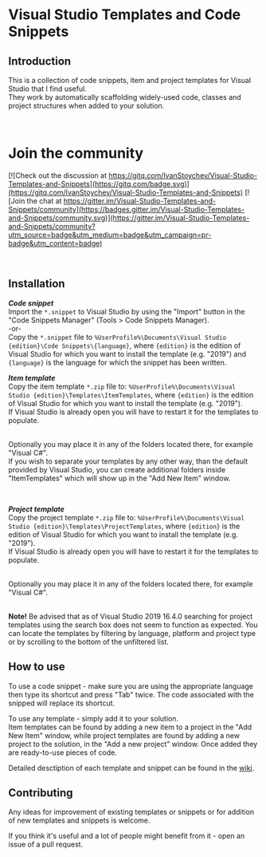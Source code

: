 # Visual Studio Templates and Code Snippets

## Introduction
This is a collection of code snippets, item and project templates for Visual Studio that I find useful.
<br/>They work by automatically scaffolding widely-used code, classes and project structures when added to your solution.

<br/>

# Join the community
[![Check out the discussion at https://gitq.com/IvanStoychev/Visual-Studio-Templates-and-Snippets](https://gitq.com/badge.svg)](https://gitq.com/IvanStoychev/Visual-Studio-Templates-and-Snippets) [![Join the chat at https://gitter.im/Visual-Studio-Templates-and-Snippets/community](https://badges.gitter.im/Visual-Studio-Templates-and-Snippets/community.svg)](https://gitter.im/Visual-Studio-Templates-and-Snippets/community?utm_source=badge&utm_medium=badge&utm_campaign=pr-badge&utm_content=badge)

<br/>

## Installation
_**Code snippet**_
<br/>Import the `*.snippet` to Visual Studio by using the "Import" button in the "Code Snippets Manager" (Tools > Code Snippets Manager).
<br/>-or-
<br/>Copy the `*.snippet` file to `%UserProfile%\Documents\Visual Studio {edition}\Code Snippets\{language}`, where `{edition}` is the edition of Visual Studio for which you want to install the template (e.g. "2019") and `{language}` is the language for which the snippet has been written.

_**Item template**_
<br/>Copy the item template `*.zip` file to:
`%UserProfile%\Documents\Visual Studio {edition}\Templates\ItemTemplates`, where `{edition}` is the edition of Visual Studio for which you want to install the template (e.g. "2019").
<br/>If Visual Studio is already open you will have to restart it for the templates to populate.

<br/>Optionally you may place it in any of the folders located there, for example "Visual C#".
<br/>If you wish to separate your templates by any other way, than the default provided by Visual Studio, you can create additional folders inside "ItemTemplates" which will show up in the "Add New Item" window.

<br/>

_**Project template**_
<br/>Copy the project template `*.zip` file to:
`%UserProfile%\Documents\Visual Studio {edition}\Templates\ProjectTemplates`, where `{edition}` is the edition of Visual Studio for which you want to install the template (e.g. "2019").
<br/>If Visual Studio is already open you will have to restart it for the templates to populate.

<br/>Optionally you may place it in any of the folders located there, for example "Visual C#".

<br/>**Note!** Be advised that as of Visual Studio 2019 16.4.0 searching for project templates using the search box does not seem to function as expected. You can locate the templates by filtering by language, platform and project type or by scrolling to the bottom of the unfiltered list.

## How to use
To use a code snippet - make sure you are using the appropriate language then type its shortcut and press "Tab" twice. The code associated with the snipped will replace its shortcut.

To use any template - simply add it to your solution.
<br/>Item templates can be found by adding a new item to a project in the "Add New Item" window, while project templates are found by adding a new project to the solution, in the "Add a new project" window. Once added they are ready-to-use pieces of code.

Detailed desctiption of each template and snippet can be found in the [wiki][1].

## Contributing
Any ideas for improvement of existing templates or snippets or for addition of new templates and snippets is welcome.

If you think it's useful and a lot of people might benefit from it - open an issue of a pull request.

[1]: https://github.com/IvanStoychev/Visual-Studio-Templates-and-Snippets/wiki
